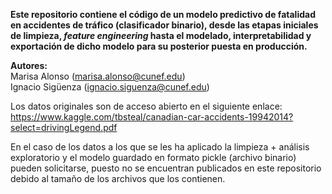 **Este repositorio contiene el código de un modelo predictivo de fatalidad en accidentes de tráfico (clasificador binario), desde las etapas iniciales de limpieza, *feature engineering* hasta el modelado, interpretabilidad y exportación de dicho modelo para su posterior puesta en producción.**

**Autores:**
<br>
Marisa Alonso (marisa.alonso@cunef.edu)
<br>
Ignacio Sigüenza (ignacio.siguenza@cunef.edu)

Los datos originales son de acceso abierto en el siguiente enlace: https://www.kaggle.com/tbsteal/canadian-car-accidents-19942014?select=drivingLegend.pdf

En el caso de los datos a los que se les ha aplicado la limpieza + análisis exploratorio y el modelo guardado en formato pickle (archivo binario) pueden solicitarse, puesto no se encuentran publicados en este repositorio debido al tamaño de los archivos que los contienen.